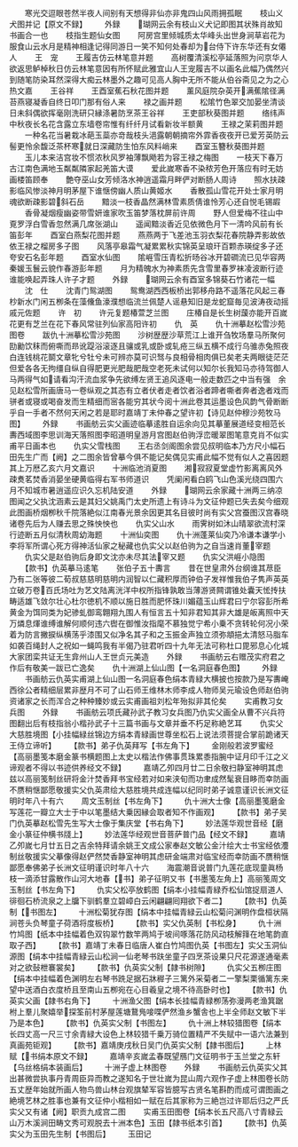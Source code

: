 <!-- { "loadSidebar": true } -->
　　寒光交逗眼苍然半夜人间别有天想得非仙亦非鬼四山风雨拥孤眠
　　枝山义犬图并记【原文不録】
　　外録
　　瑚网云余有枝山义犬记即图其状殊肖故知书画合一也
　　枝指生题仙女图
　　阿房宫里倾城质太华峰头出世身涧草岩花为服食山云水月是精神相逢记得同游日一笑不知何处春却为台侍下许东华还有女僊人
　　王　宠
　　王履吉仿云林笔意并题
　　高树覆清溪松亭延落照为问京华人欲返思鲈棹秋日仿云林笔意因有所怀赋此雅宜山人王宠履吉不以画名此幅乃偶然兴到随笔防染耳然深得大痴云林墨外之趣可见高人胸中无所不能从伯谷斋见之为之心热文嘉
　　王谷祥
　　王酉室蕉石秋花图并题
　　薰风庭院杂英开满蕉隂径满苔燕寝凝香自终日叩门那有俗人来
　　禄之画并题
　　松隂竹色翠交加晏坐清谈日未斜偶欲挥毫刚洗研只縁涤暑防烹茶王谷祥
　　王吏部秋葵图并题
　　络纬声中秋夜长名花含露立东墙卷帘惟有纤纤月试看新妆半额黄
　　王禄之茉莉图并题
　　一种名花当暑栽冰葩玉蘂亦竒哉枝头浥露朝朝摘帘外霏香夜夜开已爱芳英防云髻更怜余馥泛茶杯寒就日深藏防生怕东风料峭来
　　酉室玉簪秋葵图并题
　　玉儿本来洁宫妆不惯浓秋风罗袖薄飘飏若为容王禄之梅图
　　一枝天下春万古江南色满地玉粼粼隣家起羌笛大谟
　　爱此嵗寒香不染秾芳色开落应有时无妨画楼笛顾奉
　　艶夺巫山女芳倾洛水神逍遥霜月畔俨对断肠人周诗
　　照水扶疎影临风惨淡神月明茅屋下谁惬傍幽人质山黄姬水
　　香散孤山雪花开处士家月明魂欲断疎影碧斜石岳
　　黯淡一枝香晶然满林雪素质倩谁怜芳心还自悦毛锡嘏
　　香骨凝烟瘦幽姿带雪妍谁家吹玉笛梦落枕屏前许周
　　野人但爱梅不往山中覔罗浮白雪香忽然满几席张湖山
　　遥闻黯淡香近见依微色月下一清吟风前有长笛彭年
　　酉室白燕梨花图并题
　　燕燕两于飞差池玉羽衣梨花春院静弄影故依依王禄之榴房多子图
　　风落亭皋霜气凝累累秋实锦英呈琅玕百颗赤瑛绽多子还夸安石名彭年题
　　酉室水仙图
　　隂崕雪压青松折旸谷冰开碧磵流已见华容两秦媛玉鬟云貌作春游彭年题
　　月为精魄水为神素质先含雪里春罗袜凌波断行迹谁能唤起弄珠人许子才题
　　外録
　　瑚网云余有酉室多锦葵石竹诸花一幅
　　沈　仕
　　沈青门鸳湖图
　　鸳鸯湖西西板桥出郭移舟路不遥落花风起三春杪新水门闲五栁条在藻儵鱼濠濮想临流兰佩楚人谣悬知旧是龙蛇窟毎见波涛夜动摇戚元佐题
　　许　初
　　许元复题椿萱芝兰图
　　庄椿自是长生树蘐亦能开百嵗花更有芝兰在花下春风常驻列仙家高阳许初
　　仇　英
　　仇十洲摹赵松雪沙苑图卷
　　跋仇十洲摹松雪沙苑图
　　沙树歴歴沙草荒江上谁开刍牧场羣马所聚何劻勷饮秣而俯嘶而昻讹踶浴滚逐且骧或乳或卧或轧疮三纵五横不成行乌骓赤兔照夜白连钱桃花鬬文章牝兮牡兮未可辨亦莫可识驽与良相骨相肉俱已矣老夫两眼徒茫茫但爱各各无拘缰自纵自得肥更光肥哉肥哉空老死未试何以知尔长我知马亦待驾御人马两得气如请看沟汗流血浆争先欲缚左贤王追风逐电一般走数匹之中当有强　余见赵松雪所画唐马一卷纵观之其态有立者伏者走者饮者浴者蹄者嘶者奔者逸者戏而骈者或寝或喝奋发而生精细而宻各能穷其状今阅十洲此卷其运墨设色风韵气骨断断乎自一手者不然何天闲之若是耶时嘉靖丁未仲春之望许初【诗见赵仲穆沙苑牧马图】
　　外録
　　书画舫云实父画迹临摹逺胜自运余向见其摹董展道经变相范长夀西域图李思训海天落照图李昭道明皇游月宫图赵伯驹浮峦暖翠图笔意克肖不似实甫平日画本也
　　仇实父雪栈图
　　王右丞剑阁图余尝见叔明临本乃方尺小幅石田先生广而【阙】之二图余皆曾摹今俱不能记矣偶见实甫此幅不觉有似人之喜因题其上万厯乙亥六月文嘉识
　　十洲临池消夏图
　　湘寂寂夏堂虚竹影离离风外疎煑茗焚香消晏坐硬黄临得右军书师道识
　　凭阑闲看白鸥飞山色溪光绕四围六月不知城市暑逍遥应识久忘机陆安道
　　外録
　　瑚网云余家藏十洲两三纳凉图闻之父执沈涵素云是其妇父姚禹门太史所遗上有诗斗为文征仲题已失去矣今细观此图画桥烟栁秋千院落絶似江南春光景余因更其名目彼时尚有实父宫蚕图汉宫春晓诸卷先后为人赚去思之殊怏怏也
　　仇实父山水
　　雨霁树如沐山晴翠欲流村深行迹断五月似清秋周幼海题
　　十洲仙奕图
　　仇十洲蓬莱仙奕乃冷谦本谦学小李将军所谓心死方得神活仙家之秘藏也仇实父以赵伯驹为之自当速肖董宰题
　　仇实父是赵伯驹后身即文沈亦未尽其法宰又题
　　仇实父洪崕小隐图
　　【款书】仇英摹马逺笔
　　张伯子五十夀言
　　昔在世皇肃外台纲谁其荩臣乃有二张等彼二荀叔慈慈明慈明内润智以仁藏积厚而钟伯子发祥惟我伯子隽声英英立破万卷百氏场吐为艺文陆离洸洋中权所指锋孰敢当薄游贤闗谓锥处囊天恡抟扶畴适雄飞敛尔壮心杜尔徳机不顺以施日胜而肥怀珠川媚蕴玉山辉君曰宁尔容彭所希黄金为饵同类为妃骖虬御鸾翺翔九围人有恒言五十知非君知其非大雄是皈离照中天万燐息煇谁缚谁解何顺何违六辔在御惟汝指麾不慕独觉宁希小乗不贪转轮何况小荣着为防言撇捩纵横荡乎漆围又似净名其子和之玉振金声独立须弥頫挹太清怒马脂车如袭百绳封人之祝如一蝇鸣我有半偈乃驻君听四十九年无法可称杜口毘邪息心化城大家团栾共证无生弇州山人王世贞元美造
　　外録
　　书画舫云右赠茂实府君之作后有敬美一跋已亡逸矣
　　仇十洲湖上仙山图【一名洞庭春色图】
　　外録
　　书画舫云仇英实甫湖上仙山图一名洞庭春色绢本青緑大横披也按款乃是写夀崦西徐公者精细层累非歴月不可了山石师王维林木师李成人物师吴元瑜设色师赵伯驹资诸家之长而浑合之种种臻妙或云实甫画祖刘松年殆拟非其伦矣
　　实甫教习女兵图
　　外録
　　书画舫云项氏藏孙武子教习女兵图乃仇实父画全从曹不兴兵符图翻出后有枝指翁小楷孙武子十三篇书画与文章并垂不朽足称絶艺耳
　　仇实父大慈胜境图【小挂幅緑丝锦边方绢本青緑画世尊坐松石上说法须菩提合掌前跪诸天王侍立谛听】
　　【款书】弟子仇英拜写【书左角下】
　　金刚般若波罗蜜经【高丽墨笺本磨金篆书横题图上太史以楷法作佛事贯珠累黍指腕中证月印千江之义谛观者不得以书迹供养经文不録】
　　嘉靖乙夘四月廿二日余敬扫静室神明其虑兹以高丽笺制丝研将金汁焚香拜书宝经若对如来浃旬而功聿成然髦衰目眵而幸防画不赝稍惬鄙愿敬援实父仇英肃绘大慈胜境共成连幅以纪同时弟子诚意谨识长洲文征明时年八十有六
　　周文玉制丝【书左角下】
　　仇十洲大士像【高丽墨笺磨金写莲花一瓣立大士于中以笔墨结大乗因縁会取者知不作画观】
　　【款书】弟子吴门仇英摹赵松雪先生写大士像于集庆堂【书右角下】
　　妙法莲华观世音经【磨金小篆征仲横书牋上】
　　妙法莲华经观世音菩萨普门品【经文不録】
　　嘉靖乙夘嵗七月廿五日之吉余特拜请余姚王文成公家奉赵文敏公金汁绘大士书宝经依灋制丝敬援实父摹像得赵俨然焚香静室神明其虑研金端肃对临宝经而幸防画不赝稍惬鄙愿奉佛弟子长洲文征明谨识时年八十六
　　海震潮音说普门九莲花底现童眞杨枝一滴添甘露散作山河大地春【书】弟子征明又书【书墨笺左角上】高丽笺周文玉制丝【书左角下】
　　仇实父松亭放鹤图【绢本小挂幅青緑乔松仙馆捉扇道人徘徊石桥流泉之上牖下驯鹤羣立碧嶂白云闲翩翩囘翔欲下者二】
　　【款书】仇英制【书图左】
　　十洲松菊犹存图【绢本中挂幅青緑云山松菊问渊明作盘桓状隔涧苍头负琴童子荷酒将度板桥】
　　【款书】实父仇英制【书松身】
　　仇十洲竹鸠图【纸本中挂幅着色双钩翠竹数竿两鸠于坡间啄落花防风动枝解箨在地笔韵直取子西】
　　【款书】嘉靖丁未春日临唐人崔白竹鸠图仇英【书图左】实父玉洞仙源图【绢本中挂幅青緑云山松涧一仙老琴书趺坐童子四烹茶设果只尺花源遂通毫素对之欲鼔枻褰裳矣】
　　【款书】仇英实父制【隷书树隙】
　　仇实父五栁庄图【绢本中挂幅着色渊明左右琴书跣足据石牀稺子三篱外采菊者二一擎梨栗循篱东来望中送酒白衣度桥且至南山五栁宛在心目羲皇之境不待高卧时也】
　　【款书】仇英实父画【隷书右角下】
　　十洲渔父图【绢本长挂幅青緑栁荡弥漫两老渔箕踞柎上羣儿聚嬉举探筌前村茅屋莲塘鵞鳬唼喋俨然渔乡蟹舎也上半全师赵文敏下半乃是本色】
　　【款书】仇英实父制【书图左】
　　仇十洲上林较猎图卷【绢本长四丈高一尺三寸余青緑大设色上林较猎千乗万骑位置精严不失赋中一语六法兼到真画苑钜观】
　　【款书】嘉靖庚戌秋日吴门仇英实父制【隷书图后】
　　上林赋【书绢本原文不録】
　　嘉靖辛亥嵗孟春既望鴈门文征明书于玉兰堂之东轩【乌丝格绢本装画后】
　　十洲子虚上林图卷
　　外録
　　书画舫云仇英实父其出甚微尝执事丹青周臣异而教之遂知名于世壮嵗为昆山周六观作子虚上林图卷长防五丈歴年始就所画人物鸟兽山林台观旗辇军容皆臆写古贤名笔斟酌而成可谓图画之絶境艺林之胜事也兼有文征仲小楷相如一赋在后其家称为三絶岂过许耶后归之严氏实父又有诸【阙】职贡九成宫二图
　　实甫玉田图卷【绢本长五尺高八寸青緑云山万木溪涧田畴文秀可观脱去十洲本色】玉田【隷书纸本引首】
　　【款书】仇英实父为玉田先生制【书图后】
　　玉田记

